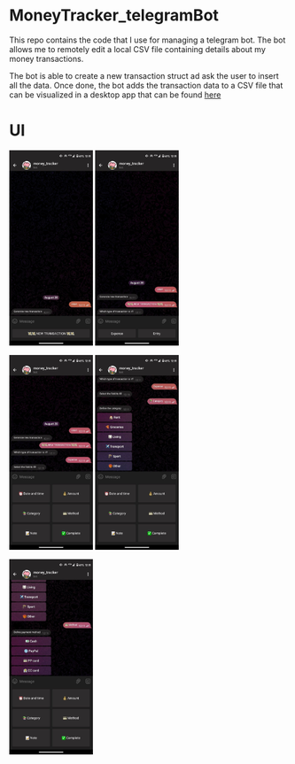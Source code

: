 # MoneyTracker_telegramBot
 This repo contains the code that I use for managing a telegram bot. The bot allows me to remotely edit a local CSV file containing details about my money transactions.

 The bot is able to create a new transaction struct ad ask the user to insert all the data. Once done, the bot adds the transaction data to a CSV file that can be visualized in a desktop app that can be found [here](https://github.com/AlessandroAvi/money_tracker_app)

 # UI

 <img src="https://github.com/AlessandroAvi/MoneyTracker_telegramBot/blob/main/screenshots/001.jpg" width=30% height=30%> <img src="https://github.com/AlessandroAvi/MoneyTracker_telegramBot/blob/main/screenshots/002.jpg" width=30% height=30%>

  <img src="https://github.com/AlessandroAvi/MoneyTracker_telegramBot/blob/main/screenshots/003.jpg" width=30% height=30%> <img src="https://github.com/AlessandroAvi/MoneyTracker_telegramBot/blob/main/screenshots/004.jpg" width=30% height=30%>

   <img src="https://github.com/AlessandroAvi/MoneyTracker_telegramBot/blob/main/screenshots/005.jpg" width=30% height=30%>
